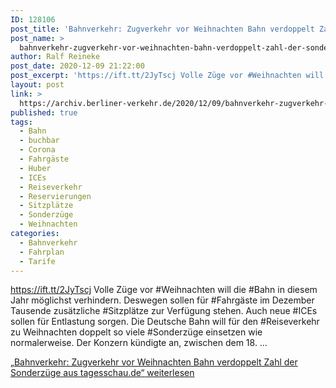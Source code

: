 ```yaml
---
ID: 128106
post_title: 'Bahnverkehr: Zugverkehr vor Weihnachten Bahn verdoppelt Zahl der Sonderzüge aus tagesschau.de'
post_name: >
  bahnverkehr-zugverkehr-vor-weihnachten-bahn-verdoppelt-zahl-der-sonderzuege-aus-tagesschau-de-2
author: Ralf Reineke
post_date: 2020-12-09 21:22:00
post_excerpt: 'https://ift.tt/2JyTscj Volle Züge vor #Weihnachten will die #Bahn in diesem Jahr möglichst verhindern. Deswegen sollen für #Fahrgäste im Dezember Tausende zusätzliche #Sitzplätze zur Verfügung stehen. Auch neue #ICEs sollen für Entlastung sorgen. Die D...'
layout: post
link: >
  https://archiv.berliner-verkehr.de/2020/12/09/bahnverkehr-zugverkehr-vor-weihnachten-bahn-verdoppelt-zahl-der-sonderzuege-aus-tagesschau-de-2/
published: true
tags:
  - Bahn
  - buchbar
  - Corona
  - Fahrgäste
  - Huber
  - ICEs
  - Reiseverkehr
  - Reservierungen
  - Sitzplätze
  - Sonderzüge
  - Weihnachten
categories:
  - Bahnverkehr
  - Fahrplan
  - Tarife
---
```

https://ift.tt/2JyTscj Volle Züge vor #Weihnachten will die #Bahn in diesem Jahr möglichst verhindern. Deswegen sollen für #Fahrgäste im Dezember Tausende zusätzliche #Sitzplätze zur Verfügung stehen. Auch neue #ICEs sollen für Entlastung sorgen. Die Deutsche Bahn will für den #Reiseverkehr zu Weihnachten doppelt so viele #Sonderzüge einsetzen wie normalerweise. Der Konzern kündigte an, zwischen dem 18. … <p class="link-more"><a href="https://archiv.berliner-verkehr.de/2020/12/02/bahnverkehr-zugverkehr-vor-weihnachten-bahn-verdoppelt-zahl-der-sonderzuege-aus-tagesschau-de/" class="more-link"><span class="screen-reader-text">„Bahnverkehr: Zugverkehr vor Weihnachten Bahn verdoppelt Zahl der Sonderzüge aus tagesschau.de“</span> weiterlesen</a></p> 